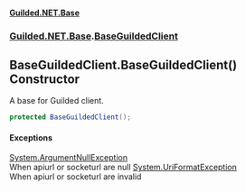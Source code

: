 #### [Guilded.NET.Base](Guilded_NET_Base.md 'Guilded.NET.Base')
### [Guilded.NET.Base](Guilded_NET_Base.md#Guilded_NET_Base 'Guilded.NET.Base').[BaseGuildedClient](BaseGuildedClient.md 'Guilded.NET.Base.BaseGuildedClient')
## BaseGuildedClient.BaseGuildedClient() Constructor
A base for Guilded client.  
```csharp
protected BaseGuildedClient();
```
#### Exceptions
[System.ArgumentNullException](https://docs.microsoft.com/en-us/dotnet/api/System.ArgumentNullException 'System.ArgumentNullException')  
When apiurl or socketurl are null
[System.UriFormatException](https://docs.microsoft.com/en-us/dotnet/api/System.UriFormatException 'System.UriFormatException')  
When apiurl or socketurl are invalid

